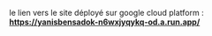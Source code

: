 le lien vers le site déployé sur google cloud platform : **https://yanisbensadok-n6wxjyqykq-od.a.run.app/**
